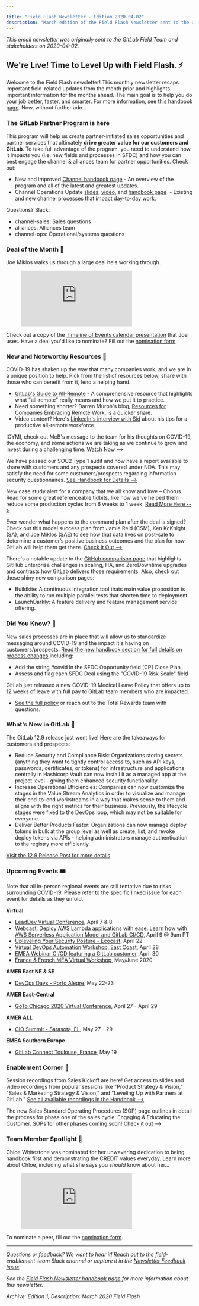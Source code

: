 ```yaml
---

title: "Field Flash Newsletter - Edition 2020-04-02"
description: "March edition of the Field Flash Newsletter sent to the GitLab Field (Sales, CS, SDR) team and stakeholders"
---
```








*This email newsletter was originally sent to the GitLab Field Team and stakeholders on 2020-04-02.*

## We're Live! Time to Level Up with Field Flash. ⚡️

Welcome to the Field Flash newsletter! This monthly newsletter recaps important field-related updates from the month prior and highlights important information for the months ahead. The main goal is to help you do your job better, faster, and smarter. For more information, [see this handbook page](/handbook/sales/field-communications/field-flash-newsletter/#overview). Now, without further ado...

### The GitLab Partner Program is here

This program will help us create partner-initiated sales opportunities and partner services that ultimately **drive greater value for our customers and GitLab**. To take full advantage of the program, you need to understand how it impacts you (i.e. new fields and processes in SFDC) and how you can best engage the channel & alliances team for partner opportunities. Check out:

- New and improved [Channel handbook page](/handbook/resellers/) - An overview of the program and all of the latest and greatest updates.
- Channel Operations Update [slides](https://docs.google.com/presentation/d/1kf1ofVydzIddoudVJDBuIPl6rIot_8DNOKWzYoNJN4M/edit#slide=id.g810ab95d82_0_594), [video](https://gitlab.zoom.us/rec/share/2_J1CLX72zlORJ3S0FzuQ7VxH5y1eaa81CJMrKIImB0ktTckBKmLLsekOwNB8IyB), and [handbook page](/handbook/sales/channel/)  - Existing and new channel processes that impact day-to-day work.

Questions? Slack:
- channel-sales: Sales questions
- alliances: Alliances team
- channel-ops: Operational/systems questions

### Deal of the Month 🏅

Joe Miklos walks us through a large deal he's working through.

<figure class="video_container">
  <iframe src="https://www.youtube.com/embed/Un_lSHbqQzU" frameborder="0" allowfullscreen="true"> </iframe>
</figure>

Check out a copy of the [Timeline of Events calendar presentation](https://docs.google.com/presentation/d/1uBjRIgF-50RJKQW1CZKGGcr_wuZEvcB0xFR8cuBVJ8A/edit#slide=id.g5f37a274b5_0_0) that Joe uses.
Have a deal you'd like to nominate? Fill out the [nomination form](https://forms.gle/7AYwzgFStrai5D2F7).

### New and Noteworthy Resources 📓

COVID-19 has shaken up the way that many companies work, and we are in a unique position to help. Pick from the list of resources below, share with those who can benefit from it, lend a helping hand.
- [GitLab's Guide to All-Remote](/handbook/company/culture/all-remote/guide/) - A comprehensive resource that highlights what "all-remote" really means and how we put it to practice.
- Need something shorter? Darren Murph's blog, [Resources for Companies Embracing Remote Work](https://about.gitlab.com/blog/2020/03/06/resources-for-companies-embracing-remote-work/), is a quicker share.
- Video content? Here's [LinkedIn's interview with Sid](https://www.youtube.com/watch?v=CsLswGz6J5s&feature=youtu.be) about his tips for a productive all-remote workforce.

ICYMI, check out McB's message to the team for his thoughts on COVID-19, the economy, and some actions we are taking as we continue to grow and invest during a challenging time. [Watch Now -->](https://www.youtube.com/watch?v=nYUaAAPY1O8&feature=youtu.be)

We have passed our SOC2 Type 1 audit and now have a report available to share with customers and any prospects covered under NDA. This may satisfy the need for some customers/prospects regarding information security questionnaires. [See Handbook for Details -->](/handbook/security/security-assurance/security-compliance/certifications.html)

New case study alert for a company that we all know and love – Chorus. Read for some great referenceable tidbits, like how we've helped them reduce some production cycles from 6 weeks to 1 week. [Read More Here -->](https://about.gitlab.com/customers/chorus/)

Ever wonder what happens to the command plan after the deal is signed? Check out this model success plan from Jamie Reid (CSM), Ken KcKnight (SA), and Joe Miklos (SAE) to see how that data lives on post-sale to determine a customer’s positive business outcomes and the plan for how GitLab will help them get there. [Check it Out -->](https://docs.google.com/document/d/1SG3-iMWbw5sieC5AHzu8jtgccGS9cVeV7TwQfxfmB_E/edit#)

There's a notable update to the [GitHub comparison page](https://about.gitlab.com/competition/github/) that highlights GitHub Enterprise challenges in scaling, HA, and ZeroDowntime upgrades and contrasts how GitLab delivers those requirements. Also, check out these shiny new comparison pages:
- Buildkite: A continuous integration tool thats main value proposition is the ability to run multiple parallel tests that shorten time to deployment.
- LaunchDarkly: A feature delivery and feature management service offering.

### Did You Know? 🔢

New sales processes are in place that will allow us to standardize messaging around COVID-19 and the impact it's having on customers/prospects. [Read the new handbook section for full details on process changes](/handbook/sales/#corona-virus-impact-to-business-tracking) including:
- Add the string #covid in the SFDC Opportunity field [CP] Close Plan
- Assess and flag each SFDC Deal using the "COVID-19 Risk Scale" field

GitLab just released a new COVID-19 Medical Leave Policy that offers up to 12 weeks of leave with full pay to GitLab team members who are impacted.
- [See the full policy](/handbook/total-rewards/benefits/covid-19/#covid-19-medical-leave-policy) or reach out to the Total Rewards team with questions.

### What's New in GitLab 🚀

The GitLab 12.9 release just went live! Here are the takeaways for customers and prospects:
- Reduce Security and Compliance Risk: Organizations storing secrets (anything they want to tightly control access to, such as API keys, passwords, certificates, or tokens) for infrastructure and applications centrally in Hashicorp Vault can now install it as a managed app at the project level - giving them enhanced security functionality.
- Increase Operational Efficiencies: Companies can now customize the stages in the Value Stream Analytics in order to visualize and manage their end-to-end workstreams in a way that makes sense to them and aligns with the right metrics for their business. Previously, the lifecycle stages were fixed to the DevOps loop, which may not be suitable for everyone.
- Deliver Better Products Faster: Organizations can now manage deploy tokens in bulk at the group level as well as create, list, and revoke deploy tokens via APIs - helping administrators manage authentication to the registry more efficiently.

[Visit the 12.9 Release Post for more details](https://about.gitlab.com/releases/2020/03/22/gitlab-12-9-released/)

### Upcoming Events 🎟

Note that all in-person regional events are still tentative due to risks surrounding COVID-19. Please refer to the specific linked issue for each event for details as they unfold.

**Virtual**
- [LeadDev Virtual Conference](https://gitlab.com/gitlab-com/marketing/field-marketing/-/issues/1221), April 7 & 8
- [Webcast: Deploy AWS Lambda applications with ease: Learn how with AWS Serverless Application Model and GitLab CI/CD](https://about.gitlab.com/webcast/aws-gitlab-serverless/), April 9 @ 9am PT
- [Upleveling Your Security Posture - Ecocast](https://gitlab.com/gitlab-com/marketing/field-marketing/-/issues/1203), April 22
- [Virtual DevOps Automation Workshop, East Coast](https://gitlab.com/gitlab-com/marketing/field-marketing/-/issues/1218), April 28
- [EMEA Webinar CI/CD featuring a GitLab customer](https://gitlab.com/gitlab-com/marketing/digital-marketing-programs/-/issues/2333), April 30
- [France & French MEA Virtual Workshop](https://gitlab.com/gitlab-com/marketing/digital-marketing-programs/-/issues/2419), May/June 2020

**AMER East NE & SE**
- [DevOps Days - Porto Alegre](https://gitlab.com/gitlab-com/marketing/field-marketing/-/issues/1085), May 22-23

**AMER East-Central**
- [GoTo Chicago 2020 Virtual Conference](https://gitlab.com/gitlab-com/marketing/field-marketing/-/issues/996), April 27 - April 29

**AMER ALL**
- [CIO Summit - Sarasota, FL](https://gitlab.com/gitlab-com/marketing/field-marketing/-/issues/981), May 27 - 29

**EMEA Southern Europe**
- [GitLab Connect Toulouse, France](https://gitlab.com/gitlab-com/marketing/field-marketing/-/issues/869), May 19

### Enablement Corner 🧠

Session recordings from Sales Kickoff are here! Get access to slides and video recordings from popular sessions like "Product Strategy & Vision," "Sales & Marketing Strategy & Vision," and "Leveling Up with Partners at GitLab." [See all available recordings in the Handbook -->](/handbook/sales/training/SKO/#sales-kickoff-2020)

The new Sales Standard Operating Procedures (SOP) page outlines in detail the process for phase one of the sales cycle: Engaging & Educating the Customer. SOPs for other phases coming soon! [Check it out -->](/handbook/sales/sales-operating-procedures/engage-and-educate-the-customer/)

### Team Member Spotlight 🔦

Chloe Whitestone was nominated for her unwavering dedication to being handbook first and demonstrating the CREDIT values everyday. Learn more about Chloe, including what she says you *should* know about her...

<figure class="video_container">
  <iframe src="https://www.youtube.com/embed/r-8H75FCBLo" frameborder="0" allowfullscreen="true"> </iframe>
</figure>

To nominate a peer, fill out the [nomination form](https://forms.gle/cBjiRzQ7y87Fdmu79).

---

*Questions or feedback? We want to hear it! Reach out to the field-enablement-team Slack channel or capture it in the [Newsletter Feedback Issue](https://gitlab.com/gitlab-com/sales-team/field-operations/enablement/-/issues/160).*

*See the [Field Flash Newsletter handbook page](/handbook/sales/field-communications/field-flash-newsletter/) for more information about this newsletter.*

*Archive: Edition 1, Description: March 2020 Field Flash*

